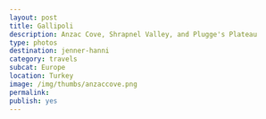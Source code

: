 ```yaml
---
layout: post
title: Gallipoli
description: Anzac Cove, Shrapnel Valley, and Plugge's Plateau
type: photos
destination: jenner-hanni
category: travels
subcat: Europe
location: Turkey
image: /img/thumbs/anzaccove.png
permalink: 
publish: yes
---
```

<p><a href="https://jenner.smugmug.com/Europe/2009-Gallipoli-Turkey/i-thmc5SK/0/M/DSCF2418-M.jpg">
<img src="https://jenner.smugmug.com/Europe/2009-Gallipoli-Turkey/i-thmc5SK/0/M/DSCF2418-M.jpg" alt=""></a></p>

<p><a href="https://jenner.smugmug.com/Europe/2009-Gallipoli-Turkey/i-cJw4pTj/0/M/DSCF2412-M.jpg">
<img src="https://jenner.smugmug.com/Europe/2009-Gallipoli-Turkey/i-cJw4pTj/0/M/DSCF2412-M.jpg" alt=""></a></p>

<p><a href="https://jenner.smugmug.com/Europe/2009-Gallipoli-Turkey/i-fCtzbw5/0/M/DSCF2435-M.jpg">
<img src="https://jenner.smugmug.com/Europe/2009-Gallipoli-Turkey/i-fCtzbw5/0/M/DSCF2435-M.jpg" alt=""></a></p>

<p><a href="https://jenner.smugmug.com/Europe/2009-Gallipoli-Turkey/i-sjcSzj7/0/M/DSCF2441-M.jpg">
<img src="https://jenner.smugmug.com/Europe/2009-Gallipoli-Turkey/i-sjcSzj7/0/M/DSCF2441-M.jpg" alt=""></a></p>

<p><a href="https://jenner.smugmug.com/Europe/2009-Gallipoli-Turkey/i-XLqNx8k/0/M/DSCF2428-M.jpg">
<img src="https://jenner.smugmug.com/Europe/2009-Gallipoli-Turkey/i-XLqNx8k/0/M/DSCF2428-M.jpg" alt=""></a></p>

<p><a href="https://jenner.smugmug.com/Europe/2009-Gallipoli-Turkey/i-JCXgTV7/0/M/DSCF2442-M.jpg">
<img src="https://jenner.smugmug.com/Europe/2009-Gallipoli-Turkey/i-JCXgTV7/0/M/DSCF2442-M.jpg" alt=""></a></p>

<p><a href="https://jenner.smugmug.com/Europe/2009-Gallipoli-Turkey/i-J8kCtxm/0/M/DSCF2450-M.jpg">
<img src="https://jenner.smugmug.com/Europe/2009-Gallipoli-Turkey/i-J8kCtxm/0/M/DSCF2450-M.jpg" alt=""></a></p>

<p><a href="https://jenner.smugmug.com/Europe/2009-Gallipoli-Turkey/i-MjCtFq7/0/M/DSCF2452-M.jpg">
<img src="https://jenner.smugmug.com/Europe/2009-Gallipoli-Turkey/i-MjCtFq7/0/M/DSCF2452-M.jpg" alt=""></a></p>

<p><a href="https://jenner.smugmug.com/Europe/2009-Gallipoli-Turkey/i-fx9gRZQ/0/M/DSCF2456-M.jpg">
<img src="https://jenner.smugmug.com/Europe/2009-Gallipoli-Turkey/i-fx9gRZQ/0/M/DSCF2456-M.jpg" alt=""></a></p>

<p><a href="https://jenner.smugmug.com/Europe/2009-Gallipoli-Turkey/i-MD4vLqN/0/M/DSCF2457-M.jpg">
<img src="https://jenner.smugmug.com/Europe/2009-Gallipoli-Turkey/i-MD4vLqN/0/M/DSCF2457-M.jpg" alt=""></a></p>

<p><a href="https://jenner.smugmug.com/Europe/2009-Gallipoli-Turkey/i-C4xzhBn/0/M/DSCF2453-M.jpg">
<img src="https://jenner.smugmug.com/Europe/2009-Gallipoli-Turkey/i-C4xzhBn/0/M/DSCF2453-M.jpg" alt=""></a></p>

<p><a href="https://jenner.smugmug.com/Europe/2009-Gallipoli-Turkey/i-rKMZRzF/0/M/DSCF2480-M.jpg">
<img src="https://jenner.smugmug.com/Europe/2009-Gallipoli-Turkey/i-rKMZRzF/0/M/DSCF2480-M.jpg" alt=""></a></p>

<p><a href="https://jenner.smugmug.com/Europe/2009-Gallipoli-Turkey/i-LTXVmb2/0/M/DSCF2485-M.jpg">
<img src="https://jenner.smugmug.com/Europe/2009-Gallipoli-Turkey/i-LTXVmb2/0/M/DSCF2485-M.jpg" alt=""></a></p>

<p><a href="https://jenner.smugmug.com/Europe/2009-Gallipoli-Turkey/i-szvM4Lk/0/M/DSCF2486-M.jpg">
<img src="https://jenner.smugmug.com/Europe/2009-Gallipoli-Turkey/i-szvM4Lk/0/M/DSCF2486-M.jpg" alt=""></a></p>

<p><a href="https://jenner.smugmug.com/Europe/2009-Gallipoli-Turkey/i-GGDLfwM/0/M/DSCF2487-M.jpg">
<img src="https://jenner.smugmug.com/Europe/2009-Gallipoli-Turkey/i-GGDLfwM/0/M/DSCF2487-M.jpg" alt=""></a></p>

<p><a href="https://jenner.smugmug.com/Europe/2009-Gallipoli-Turkey/i-26vz6hW/0/M/DSCF2489-M.jpg">
<img src="https://jenner.smugmug.com/Europe/2009-Gallipoli-Turkey/i-26vz6hW/0/M/DSCF2489-M.jpg" alt=""></a></p>

<p><a href="https://jenner.smugmug.com/Europe/2009-Gallipoli-Turkey/i-kJKvv72/0/M/DSCF2488-M.jpg">
<img src="https://jenner.smugmug.com/Europe/2009-Gallipoli-Turkey/i-kJKvv72/0/M/DSCF2488-M.jpg" alt=""></a></p>

<p><a href="https://jenner.smugmug.com/Europe/2009-Gallipoli-Turkey/i-hcT22mm/0/M/DSCF2493-M.jpg">
<img src="https://jenner.smugmug.com/Europe/2009-Gallipoli-Turkey/i-hcT22mm/0/M/DSCF2493-M.jpg" alt=""></a></p>

<p><a href="https://jenner.smugmug.com/Europe/2009-Gallipoli-Turkey/i-jbCLKbh/0/M/DSCF2495-M.jpg">
<img src="https://jenner.smugmug.com/Europe/2009-Gallipoli-Turkey/i-jbCLKbh/0/M/DSCF2495-M.jpg" alt=""></a></p>

<p><a href="https://jenner.smugmug.com/Europe/2009-Gallipoli-Turkey/i-TCWVqKz/0/M/DSCF2496-M.jpg">
<img src="https://jenner.smugmug.com/Europe/2009-Gallipoli-Turkey/i-TCWVqKz/0/M/DSCF2496-M.jpg" alt=""></a></p>


